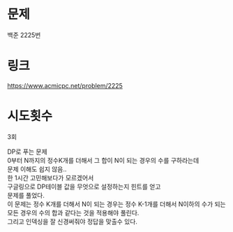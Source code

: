 # 문제
백준 2225번

# 링크
https://www.acmicpc.net/problem/2225

# 시도횟수
3회

DP로 푸는 문제  
0부터 N까지의 정수K개를 더해서 그 합이 N이 되는 경우의 수를 구하라는데  
문제 이해도 쉽지 않음..  
한 1시간 고민해보다가 모르겠어서  
구글링으로 DP테이블 값을 무엇으로 설정하는지 힌트를 얻고  
문제를 풀었다.  
이 문제는 정수 K개를 더해서 N이 되는 경우는 정수 K-1개를 더해서 N이하의 수가 되는  
모든 경우의 수의 합과 같다는 것을 적용해야 풀린다.  
그리고 인덱싱을 잘 신경써줘야 정답을 맞출수 있다.